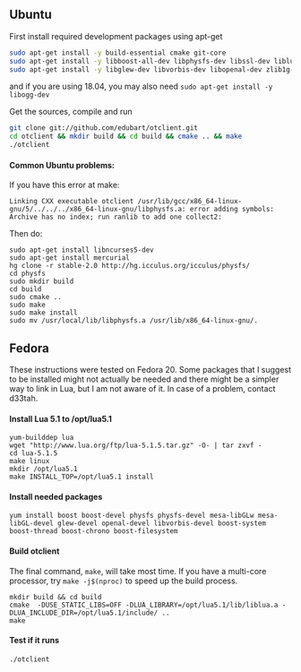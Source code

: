 ## Ubuntu

First install required development packages using apt-get

```sh
sudo apt-get install -y build-essential cmake git-core
sudo apt-get install -y libboost-all-dev libphysfs-dev libssl-dev liblua5.1-0-dev
sudo apt-get install -y libglew-dev libvorbis-dev libopenal-dev zlib1g-dev
```

and if you are using 18.04, you may also need `sudo apt-get install -y libogg-dev`

Get the sources, compile and run

```sh
git clone git://github.com/edubart/otclient.git
cd otclient && mkdir build && cd build && cmake .. && make
./otclient
```

#### Common Ubuntu problems:

If you have this error at make:
```
Linking CXX executable otclient /usr/lib/gcc/x86_64-linux-gnu/5/../../../x86_64-linux-gnu/libphysfs.a: error adding symbols: Archive has no index; run ranlib to add one collect2: 
```

Then do:
```
sudo apt-get install libncurses5-dev
sudo apt-get install mercurial
hg clone -r stable-2.0 http://hg.icculus.org/icculus/physfs/
cd physfs
sudo mkdir build
cd build
sudo cmake ..
sudo make
sudo make install
sudo mv /usr/local/lib/libphysfs.a /usr/lib/x86_64-linux-gnu/.
```


## Fedora

These instructions were tested on Fedora 20. Some packages that I suggest to be installed might not actually be needed and there might be a simpler way to link in Lua, but I am not aware of it. In case of a problem, contact d33tah.

#### Install Lua 5.1 to /opt/lua5.1

```
yum-builddep lua
wget "http://www.lua.org/ftp/lua-5.1.5.tar.gz" -O- | tar zxvf -
cd lua-5.1.5
make linux
mkdir /opt/lua5.1
make INSTALL_TOP=/opt/lua5.1 install
```

#### Install needed packages

```
yum install boost boost-devel physfs physfs-devel mesa-libGLw mesa-libGL-devel glew-devel openal-devel libvorbis-devel boost-system boost-thread boost-chrono boost-filesystem
```

#### Build otclient

The final command, `make`, will take most time. If you have a multi-core processor, try `make -j$(nproc)` to speed up the build process.

```
mkdir build && cd build
cmake  -DUSE_STATIC_LIBS=OFF -DLUA_LIBRARY=/opt/lua5.1/lib/liblua.a -DLUA_INCLUDE_DIR=/opt/lua5.1/include/ ..
make
```

#### Test if it runs

```
./otclient
```